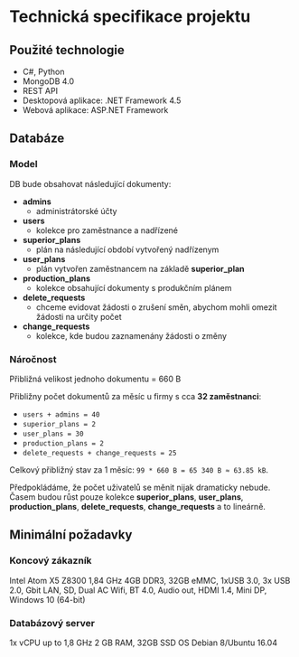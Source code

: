 # Technická specifikace projektu
## Použité technologie
- C#, Python
- MongoDB 4.0
- REST API
- Desktopová aplikace: .NET Framework 4.5
- Webová aplikace: ASP.NET Framework
## Databáze
### Model
DB bude obsahovat následující dokumenty:
- __admins__
    - administrátorské účty
- __users__
    - kolekce pro zaměstnance a nadřízené
- __superior_plans__
    - plán na následující období vytvořený nadřízenym
- __user_plans__
    - plán vytvořen zaměstnancem na základě __superior_plan__
- __production_plans__
    - kolekce obsahující dokumenty s produkčním plánem
- __delete_requests__
    - chceme evidovat žádosti o zrušení směn, abychom mohli omezit žádosti na určity počet
- __change_requests__
    - kolekce, kde budou zaznamenány žádosti o změny
### Náročnost
Přibližná velikost jednoho dokumentu = 660 B

Přibližny počet dokumentů za měsíc u firmy s cca __32 zaměstnanci__:
- `users + admins = 40`
- `superior_plans = 2`
- `user_plans = 30`
- `production_plans = 2`
- `delete_requests + change_requests = 25`

Celkový přibližný stav za 1 měsíc: `99 * 660 B = 65 340 B ≈ 63.85 kB`.

Předpokládáme, že počet uživatelů se měnit nijak dramaticky nebude. Časem budou růst pouze kolekce __superior_plans__, __user_plans__, __production_plans__, __delete_requests__, __change_requests__ a to lineárně.

## Minimální požadavky
### Koncový zákazník
Intel Atom X5 Z8300 1,84 GHz
4GB DDR3, 32GB eMMC,
1xUSB 3.0, 3x USB 2.0, Gbit LAN, SD, Dual AC Wifi, BT 4.0, Audio out, HDMI 1.4, Mini DP,
Windows 10 (64-bit)
### Databázový server 
1x vCPU up to 1,8 GHz
2 GB RAM, 32GB SSD
OS Debian 8/Ubuntu 16.04
